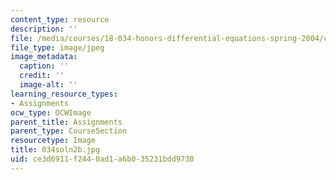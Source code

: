 ```yaml
---
content_type: resource
description: ''
file: /media/courses/18-034-honors-differential-equations-spring-2004/ce3d6911f2440ad1a6b035231bdd9730_034soln2b.jpg
file_type: image/jpeg
image_metadata:
  caption: ''
  credit: ''
  image-alt: ''
learning_resource_types:
- Assignments
ocw_type: OCWImage
parent_title: Assignments
parent_type: CourseSection
resourcetype: Image
title: 034soln2b.jpg
uid: ce3d6911-f244-0ad1-a6b0-35231bdd9730
---
```


